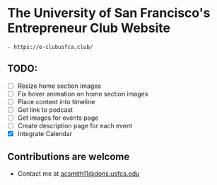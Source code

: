 # The University of San Francisco's Entrepreneur Club Website
	- https://e-clubusfca.club/

## TODO:
- [ ] Resize home section images
- [ ] Fix hover animation on home section images
- [ ] Place content into timeline
- [ ] Get link to podcast
- [ ] Get images for events page
- [ ] Create description page for each event
- [x] Integrate Calendar

## Contributions are welcome
- Contact me at acsmith11@dons.usfca.edu
